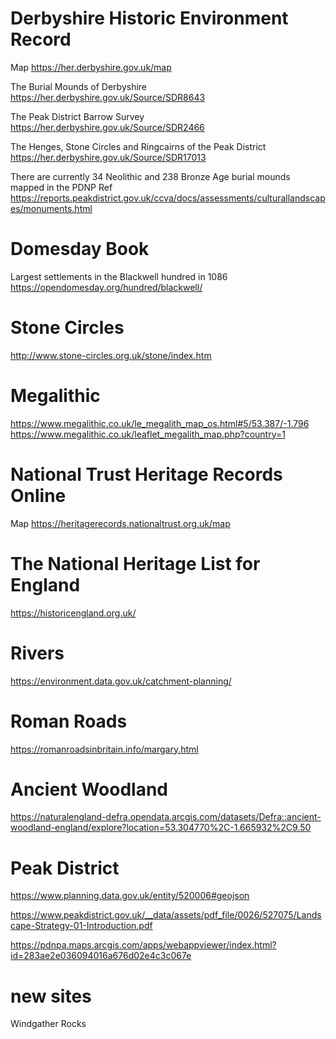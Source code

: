 # Derbyshire Historic Environment Record

Map
https://her.derbyshire.gov.uk/map

The Burial Mounds of Derbyshire
https://her.derbyshire.gov.uk/Source/SDR8643

The Peak District Barrow Survey
https://her.derbyshire.gov.uk/Source/SDR2466

The Henges, Stone Circles and Ringcairns of the Peak District
https://her.derbyshire.gov.uk/Source/SDR17013

There are currently 34 Neolithic and 238 Bronze Age burial mounds mapped in the PDNP
Ref
https://reports.peakdistrict.gov.uk/ccva/docs/assessments/culturallandscapes/monuments.html

# Domesday Book
Largest settlements in the Blackwell hundred in 1086
https://opendomesday.org/hundred/blackwell/

# Stone Circles
http://www.stone-circles.org.uk/stone/index.htm

# Megalithic
https://www.megalithic.co.uk/le_megalith_map_os.html#5/53.387/-1.796
https://www.megalithic.co.uk/leaflet_megalith_map.php?country=1

# National Trust Heritage Records Online
Map
https://heritagerecords.nationaltrust.org.uk/map

# The National Heritage List for England
https://historicengland.org.uk/

# Rivers
https://environment.data.gov.uk/catchment-planning/

# Roman Roads
https://romanroadsinbritain.info/margary.html

# Ancient Woodland
https://naturalengland-defra.opendata.arcgis.com/datasets/Defra::ancient-woodland-england/explore?location=53.304770%2C-1.665932%2C9.50

# Peak District
https://www.planning.data.gov.uk/entity/520006#geojson

https://www.peakdistrict.gov.uk/__data/assets/pdf_file/0026/527075/Landscape-Strategy-01-Introduction.pdf

https://pdnpa.maps.arcgis.com/apps/webappviewer/index.html?id=283ae2e036094016a676d02e4c3c067e

# new sites
Windgather Rocks